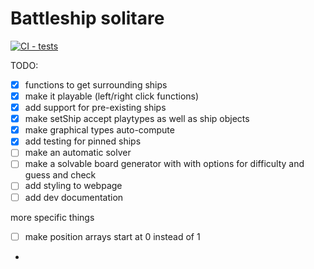 # Battleship solitare
[![CI - tests](https://github.com/rpschedule/battleship-solitare/actions/workflows/jest.yml/badge.svg)](https://github.com/rpschedule/battleship-solitare/actions/workflows/jest.yml)

TODO: 
- [X] functions to get surrounding ships
- [X] make it playable (left/right click functions)
- [X] add support for pre-existing ships
- [X] make setShip accept playtypes as well as ship objects
- [X] make graphical types auto-compute
- [X] add testing for pinned ships
- [ ] make an automatic solver
- [ ] make a solvable board generator with with options for difficulty and guess and check
- [ ] add styling to webpage
- [ ] add dev documentation

more specific things
- [ ] make position arrays start at 0 instead of 1
- 